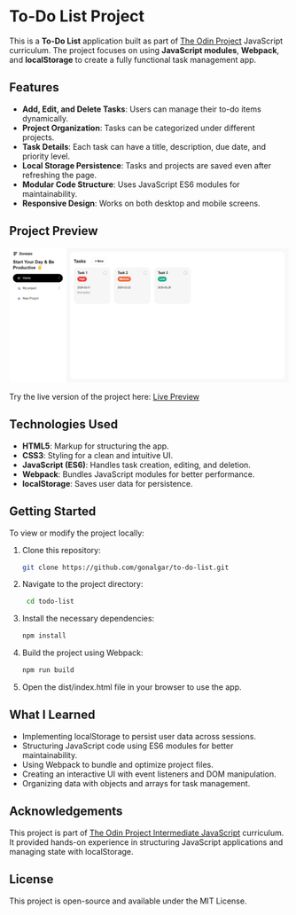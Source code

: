 # To-Do List Project

This is a **To-Do List** application built as part of [The Odin Project](https://www.theodinproject.com/) JavaScript curriculum. The project focuses on using **JavaScript modules**, **Webpack**, and **localStorage** to create a fully functional task management app.

## Features

- **Add, Edit, and Delete Tasks**: Users can manage their to-do items dynamically.
- **Project Organization**: Tasks can be categorized under different projects.
- **Task Details**: Each task can have a title, description, due date, and priority level.
- **Local Storage Persistence**: Tasks and projects are saved even after refreshing the page.
- **Modular Code Structure**: Uses JavaScript ES6 modules for maintainability.
- **Responsive Design**: Works on both desktop and mobile screens.

## Project Preview

![To-Do List Screenshot](donezo.jpeg)

Try the live version of the project here: [Live Preview](https://gonalgar.github.io/to-do-list/)  

## Technologies Used

- **HTML5**: Markup for structuring the app.
- **CSS3**: Styling for a clean and intuitive UI.
- **JavaScript (ES6)**: Handles task creation, editing, and deletion.
- **Webpack**: Bundles JavaScript modules for better performance.
- **localStorage**: Saves user data for persistence.

## Getting Started

To view or modify the project locally:

1. Clone this repository:
   ```bash
   git clone https://github.com/gonalgar/to-do-list.git
2. Navigate to the project directory:
   ```bash
    cd todo-list
3. Install the necessary dependencies:
    ```bash
    npm install
4. Build the project using Webpack:
   ```bash
   npm run build
5. Open the dist/index.html file in your browser to use the app.

## What I Learned
- Implementing localStorage to persist user data across sessions.
- Structuring JavaScript code using ES6 modules for better maintainability.
- Using Webpack to bundle and optimize project files.
- Creating an interactive UI with event listeners and DOM manipulation.
- Organizing data with objects and arrays for task management.

## Acknowledgements
This project is part of [The Odin Project Intermediate JavaScript](https://www.theodinproject.com/paths/full-stack-javascript/courses/javascript) curriculum. It provided hands-on experience in structuring JavaScript applications and managing state with localStorage.

## License
This project is open-source and available under the MIT License.